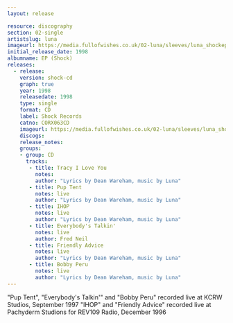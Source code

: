 ```yaml
---
layout: release

resource: discography
section: 02-single
artistslug: luna
imageurl: https://media.fullofwishes.co.uk/02-luna/sleeves/luna_shockep.jpg
initial_release_date: 1998
albumname: EP (Shock)
releases:
  - release:
    version: shock-cd
    graph: true
    year: 1998
    releasedate: 1998
    type: single
    format: CD
    label: Shock Records
    catno: CORX063CD
    imageurl: https://media.fullofwishes.co.uk/02-luna/sleeves/luna_shockep.jpg
    discogs:
    release_notes:
    groups:
    - group: CD
      tracks:
       - title: Tracy I Love You
         notes:
         author: "Lyrics by Dean Wareham, music by Luna"
       - title: Pup Tent
         notes: live
         author: "Lyrics by Dean Wareham, music by Luna"
       - title: IHOP
         notes: live
         author: "Lyrics by Dean Wareham, music by Luna"
       - title: Everybody's Talkin'
         notes: live
         author: Fred Neil
       - title: Friendly Advice
         notes: live
         author: "Lyrics by Dean Wareham, music by Luna"
       - title: Bobby Peru
         notes: live
         author: "Lyrics by Dean Wareham, music by Luna"
---
```

"Pup Tent", "Everybody's Talkin'" and "Bobby Peru" recorded live at KCRW Studios, September 1997
"IHOP" and "Friendly Advice" recorded live at Pachyderm Studions for REV109 Radio, December 1996
